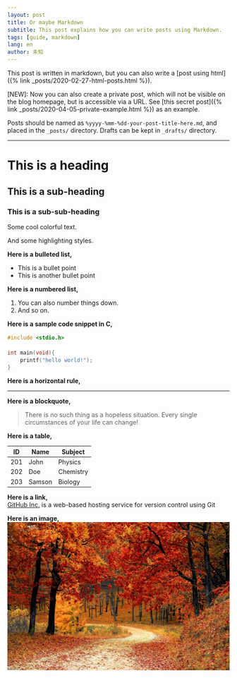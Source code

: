 ```yaml
---
layout: post
title: Or maybe Markdown
subtitle: This post explains how you can write posts using Markdown.
tags: [guide, markdown]
lang: en
author: 未知
---
```


This post is written in markdown, but you can also write a [post using html]({% link _posts/2020-02-27-html-posts.html %}).

<span class="color-red">[NEW]:</span> Now you can also create a private post, which will not be visible on the blog homepage, but is accessible via a URL. See [this secret post]({% link _posts/2020-04-05-private-example.html %}) as an example.

Posts should be named as `%yyyy-%mm-%dd-your-post-title-here.md`, and placed in the `_posts/` directory. Drafts can be kept in `_drafts/` directory.

-------------

# This is a heading
## This is a sub-heading
### This is a sub-sub-heading


<span class="color-blue">Some</span>
<span class="color-green">cool</span>
<span class="color-orange">colorful</span>
<span class="color-red">text.</span><br>

<span class="highlight-blue">And</span>
<span class="highlight-green">some</span>
<span class="highlight-orange">highlighting</span>
<span class="highlight-red">styles.</span>


**Here is a bulleted list,**
 - This is a bullet point
 - This is another bullet point


**Here is a numbered list,**
1. You can also number things down.
2. And so on.


**Here is a sample code snippet in C,**
```C
#include <stdio.h>

int main(void){
    printf("hello world!");
}
```


**Here is a horizontal rule,**

--------------


**Here is a blockquote,**

> There is no such thing as a hopeless situation. Every single 
> circumstances of your life can change!


**Here is a table,**

ID  | Name   | Subject
----|--------|--------
201 | John   | Physics
202 | Doe    | Chemistry
203 | Samson | Biology


**Here is a link,**<br>
[GitHub Inc.](https://github.com) is a web-based hosting service
for version control using Git


**Here is an image,**<br>
![](../assets/autumn.jpg)
